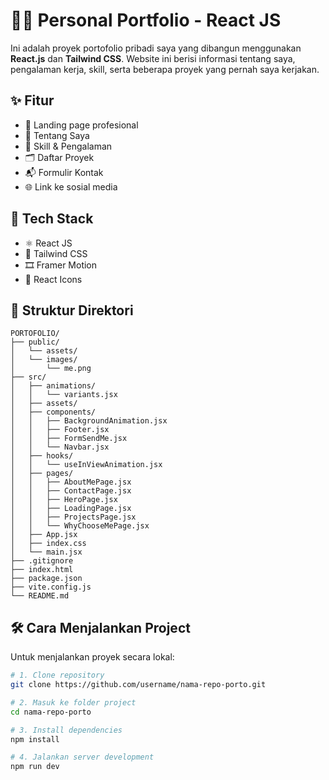 # 🧑‍💻 Personal Portfolio - React JS

Ini adalah proyek portofolio pribadi saya yang dibangun menggunakan **React.js** dan **Tailwind CSS**. Website ini berisi informasi tentang saya, pengalaman kerja, skill, serta beberapa proyek yang pernah saya kerjakan.

## ✨ Fitur

- 🎯 Landing page profesional  
- 🙋 Tentang Saya  
- 🧠 Skill & Pengalaman  
- 🗂️ Daftar Proyek  
- 📬 Formulir Kontak  
- 🌐 Link ke sosial media  

## 🚀 Tech Stack

- ⚛️ React JS  
- 💨 Tailwind CSS  
- 🎞️ Framer Motion  
- 🧱 React Icons  

## 📁 Struktur Direktori
```
PORTOFOLIO/
├── public/
│   └── assets/
│   └── images/
│       └── me.png
├── src/
│   ├── animations/
│   │   └── variants.jsx
│   ├── assets/
│   ├── components/
│   │   ├── BackgroundAnimation.jsx
│   │   ├── Footer.jsx
│   │   ├── FormSendMe.jsx
│   │   └── Navbar.jsx
│   ├── hooks/
│   │   └── useInViewAnimation.jsx
│   ├── pages/
│   │   ├── AboutMePage.jsx
│   │   ├── ContactPage.jsx
│   │   ├── HeroPage.jsx
│   │   ├── LoadingPage.jsx
│   │   ├── ProjectsPage.jsx
│   │   └── WhyChooseMePage.jsx
│   ├── App.jsx
│   ├── index.css
│   └── main.jsx
├── .gitignore
├── index.html
├── package.json
├── vite.config.js
└── README.md
```

## 🛠️ Cara Menjalankan Project

Untuk menjalankan proyek secara lokal:

```bash
# 1. Clone repository
git clone https://github.com/username/nama-repo-porto.git

# 2. Masuk ke folder project
cd nama-repo-porto

# 3. Install dependencies
npm install

# 4. Jalankan server development
npm run dev
```
